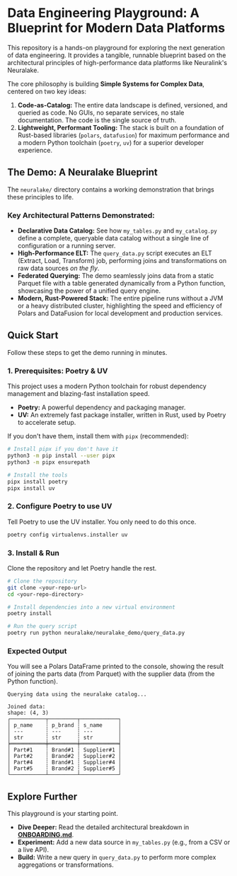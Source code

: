 # Data Engineering Playground: A Blueprint for Modern Data Platforms

This repository is a hands-on playground for exploring the next generation of data engineering. It provides a tangible, runnable blueprint based on the architectural principles of high-performance data platforms like Neuralink's Neuralake.

The core philosophy is building **Simple Systems for Complex Data**, centered on two key ideas:
1.  **Code-as-Catalog:** The entire data landscape is defined, versioned, and queried as code. No GUIs, no separate services, no stale documentation. The code is the single source of truth.
2.  **Lightweight, Performant Tooling:** The stack is built on a foundation of Rust-based libraries (`polars`, `datafusion`) for maximum performance and a modern Python toolchain (`poetry`, `uv`) for a superior developer experience.

## The Demo: A Neuralake Blueprint

The `neuralake/` directory contains a working demonstration that brings these principles to life.

### Key Architectural Patterns Demonstrated:

*   **Declarative Data Catalog:** See how `my_tables.py` and `my_catalog.py` define a complete, queryable data catalog without a single line of configuration or a running server.
*   **High-Performance ELT:** The `query_data.py` script executes an ELT (Extract, Load, Transform) job, performing joins and transformations on raw data sources *on the fly*.
*   **Federated Querying:** The demo seamlessly joins data from a static Parquet file with a table generated dynamically from a Python function, showcasing the power of a unified query engine.
*   **Modern, Rust-Powered Stack:** The entire pipeline runs without a JVM or a heavy distributed cluster, highlighting the speed and efficiency of Polars and DataFusion for local development and production services.

## Quick Start

Follow these steps to get the demo running in minutes.

### 1. Prerequisites: Poetry & UV

This project uses a modern Python toolchain for robust dependency management and blazing-fast installation speed.

*   **Poetry:** A powerful dependency and packaging manager.
*   **UV:** An extremely fast package installer, written in Rust, used by Poetry to accelerate setup.

If you don't have them, install them with `pipx` (recommended):
```bash
# Install pipx if you don't have it
python3 -m pip install --user pipx
python3 -m pipx ensurepath

# Install the tools
pipx install poetry
pipx install uv
```

### 2. Configure Poetry to use UV

Tell Poetry to use the UV installer. You only need to do this once.
```bash
poetry config virtualenvs.installer uv
```

### 3. Install & Run

Clone the repository and let Poetry handle the rest.

```bash
# Clone the repository
git clone <your-repo-url>
cd <your-repo-directory>

# Install dependencies into a new virtual environment
poetry install

# Run the query script
poetry run python neuralake/neuralake_demo/query_data.py
```

### Expected Output

You will see a Polars DataFrame printed to the console, showing the result of joining the parts data (from Parquet) with the supplier data (from the Python function).

```
Querying data using the neuralake catalog...

Joined data:
shape: (4, 3)
┌───────────┬─────────┬────────────┐
│ p_name    ┆ p_brand ┆ s_name     │
│ ---       ┆ ---     ┆ ---        │
│ str       ┆ str     ┆ str        │
╞═══════════╪═════════╪════════════╡
│ Part#1    ┆ Brand#1 ┆ Supplier#1 │
│ Part#2    ┆ Brand#2 ┆ Supplier#2 │
│ Part#4    ┆ Brand#1 ┆ Supplier#4 │
│ Part#5    ┆ Brand#2 ┆ Supplier#5 │
└───────────┴─────────┴────────────┘
```

## Explore Further

This playground is your starting point.
*   **Dive Deeper:** Read the detailed architectural breakdown in **[ONBOARDING.md](./neuralake/neuralake_demo/ONBOARDING.md)**.
*   **Experiment:** Add a new data source in `my_tables.py` (e.g., from a CSV or a live API).
*   **Build:** Write a new query in `query_data.py` to perform more complex aggregations or transformations.